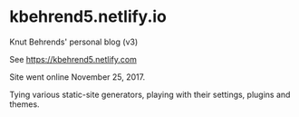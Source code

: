 # kbehrend5.netlify.io

Knut Behrends' personal blog (v3)

See https://kbehrend5.netlify.com

Site went online November 25, 2017.

Tying various static-site generators, playing with their settings, plugins and themes.